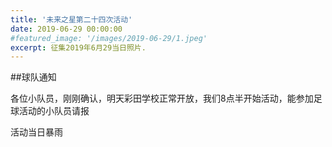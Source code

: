 ```yaml
---
title: '未来之星第二十四次活动'
date: 2019-06-29 00:00:00
#featured_image: '/images/2019-06-29/1.jpeg'
excerpt: 征集2019年6月29当日照片.
---
```


##球队通知

各位小队员，刚刚确认，明天彩田学校正常开放，我们8点半开始活动，能参加足球活动的小队员请报

活动当日暴雨

<div class="gallery" data-columns="2">
                                                                   
</div>